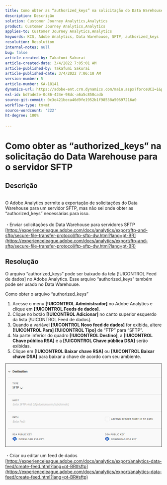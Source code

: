 ```yaml
---
title: Como obter as “authorized_keys” na solicitação do Data Warehouse para o servidor SFTP
description: Descrição
solution: Customer Journey Analytics,Analytics
product: Customer Journey Analytics,Analytics
applies-to: Customer Journey Analytics,Analytics
keywords: KCS, Adobe Analytics, Data Warehouse, SFTP, authorized_keys
resolution: Resolution
internal-notes: null
bug: false
article-created-by: Takafumi Sakurai
article-created-date: 3/4/2022 7:05:01 AM
article-published-by: Takafumi Sakurai
article-published-date: 3/4/2022 7:06:18 AM
version-number: 5
article-number: KA-18141
dynamics-url: https://adobe-ent.crm.dynamics.com/main.aspx?forceUCI=1&pagetype=entityrecord&etn=knowledgearticle&id=ba13bc65-899b-ec11-b400-00224805a4ef
exl-id: bd7ade2e-0c86-424e-98dc-a6a5c850cadb
source-git-commit: 0c3e421beca46d9fe1952b1f98538a50697216a0
workflow-type: tm+mt
source-wordcount: '222'
ht-degree: 100%

---
```


# Como obter as “authorized_keys” na solicitação do Data Warehouse para o servidor SFTP

## Descrição

<br>O Adobe Analytics permite a exportação de solicitações do Data Warehouse para um servidor SFTP, mas não sei onde obter as “authorized_keys” necessárias para isso.<br><br>
・Enviar solicitações do Data Warehouse para servidores SFTP
[https://experienceleague.adobe.com/docs/analytics/export/ftp-and-sftp/secure-file-transfer-protocol/ftp-sftp-dw.html?lang=pt-BR](https://experienceleague.adobe.com/docs/analytics/export/ftp-and-sftp/secure-file-transfer-protocol/ftp-sftp-dw.html?lang=pt-BR)

## Resolução


O arquivo “authorized_keys” pode ser baixado da tela [!UICONTROL Feed de dados] no Adobe Analytics. Esse arquivo “authorized_keys” também pode ser usado no Data Warehouse.

Como obter o arquivo “authorized_keys”

1. Acesse o menu **[!UICONTROL Administrador]** no Adobe Analytics e clique em **[!UICONTROL Feeds de dados]**.
2. Clique no botão **[!UICONTROL Adicionar]** no canto superior esquerdo da lista [!UICONTROL Feed de dados].
3. Quando a variável **[!UICONTROL Novo feed de dados]** for exibida, altere **[!UICONTROL Para]**  **[!UICONTROL Tipo]** de “FTP” para “SFTP”.
4. Na parte inferior do quadro **[!UICONTROL Destino]**, a **[!UICONTROL Chave pública RSA]** e a **[!UICONTROL Chave pública DSA]** serão exibidas.
5. Clique em **[!UICONTROL Baixar chave RSA]** ou **[!UICONTROL Baixar chave DSA]** para baixar a chave de acordo com seu ambiente.


![](assets/50e37472-899b-ec11-b400-00224805a4ef.png)

・Criar ou editar um feed de dados
[https://experienceleague.adobe.com/docs/analytics/export/analytics-data-feed/create-feed.html?lang=pt-BR#sftp](https://experienceleague.adobe.com/docs/analytics/export/analytics-data-feed/create-feed.html?lang=pt-BR#sftp)
